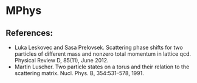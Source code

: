 # MPhys

## References:
- Luka Leskovec and Sasa Prelovsek. Scattering phase shifts for two particles of different mass and nonzero total momentum in lattice qcd. Physical Review D, 85(11),
June 2012.
- Martin Luscher. Two particle states on a torus and their relation to the scattering
matrix. Nucl. Phys. B, 354:531–578, 1991.
